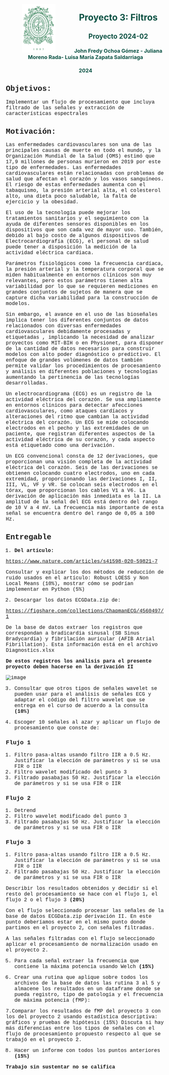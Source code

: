 <p><img alt="udeA logo" height="150px" src="https://github.com/freddyduitama/images/blob/master/logo.png?raw=true" align="left" hspace="50px" vspace="0px" style="width:107px;height:152px;"></p>
<h1><font color='0B5345'> <center>
Proyecto 3: Filtros</center></font></h1>
<h2><font color='0B5345'> <center>
Proyecto 2024-02 </center></font></h2>
<h3><font color='0B5345'> <center>
John Fredy Ochoa Gómez - Juliana Moreno Rada- Luisa María Zapata Saldarriaga </center></font></h3>
<h3><font color='0B5345'> <center>
2024 </center></font></h3>
<font  face="Courier New" size="3">
<p1><center> </center></p1>

## Objetivos: 

Implementar un flujo de procesamiento que incluya filtrado de las señales y extracción de características espectrales 

## Motivación: 

Las enfermedades cardiovasculares son una de las principales causas de muerte en todo el mundo, y la Organización Mundial de la Salud (OMS) estimó que 17,9 millones de personas murieron en 2019 por este tipo de enfermedades. Las enfermedades cardiovasculares están relacionadas con problemas de salud que afectan el corazón y los vasos sanguíneos. El riesgo de estas enfermedades aumenta con el tabaquismo, la presión arterial alta, el colesterol alto, una dieta poco saludable, la falta de ejercicio y la obesidad. 

El uso de la tecnología puede mejorar los tratamientos sanitarios y el seguimiento con la ayuda de diferentes sensores disponibles en los dispositivos que son cada vez de mayor uso. También, debido al bajo costo de algunos dispositivos de Electrocardiografía (ECG), el personal de salud puede tener a disposición la medición de la actividad eléctrica cardiaca. 

Parámetros fisiológicos como la frecuencia cardíaca, la presión arterial y la temperatura corporal que se miden habitualmente en entornos clínicos son muy relevantes, pero estos parámetros tienen alta variabilidad por lo que se requieren mediciones en grandes conjuntos de sujetos de manera que se capture dicha variabilidad para la construcción de modelos.  

Sin embargo, el avance en el uso de las bioseñales implica tener los diferentes conjuntos de datos relacionados con diversas enfermedades cardiovasculares debidamente procesadas y etiquetadas , implicando la necesidad de analizar proyectos como MIT-BIH o en Physionet, para disponer de la cantidad de datos necesarios para construir modelos con alto poder diagnóstico o predictivo. El enfoque de grandes volúmenes de datos también permite validar los procedimientos de procesamiento y análisis en diferentes poblaciones y tecnologías aumentando la pertinencia de las tecnologías desarrolladas. 

Un electrocardiograma (ECG) es un registro de la actividad eléctrica del corazón. Se usa ampliamente en entornos clínicos para detectar afecciones cardiovasculares, como ataques cardíacos y alteraciones del ritmo que cambian la actividad eléctrica del corazón. Un ECG se mide colocando electrodos en el pecho y las extremidades de un paciente, que registran diferentes aspectos de la actividad eléctrica de su corazón, y cada aspecto está etiquetado como una derivación. 

Un ECG convencional consta de 12 derivaciones, que proporcionan una visión completa de la actividad eléctrica del corazón. Seis de las derivaciones se obtienen colocando cuatro electrodos, uno en cada extremidad, proporcionando las derivaciones I, II, III, VL, VF y VR. Se colocan seis electrodos en el tórax, que proporcionan los cables V1 a V6. La derivación de aplicación más inmediata es la II. La amplitud de la señal del ECG está dentro del rango de 10 V a 4 mV. La frecuencia más importante de esta señal se encuentra dentro del rango de 0,05 a 100 Hz.  

## Entregable 

1. **Del artículo:**

https://www.nature.com/articles/s41598-020-59821-7 

Consultar y explicar los dos métodos de reducción de ruido usados en el artículo: Robust LOESS y Non Local Means (10%), mostrar cómo se podrían implementar en Python (5%) 

2. Descargar los datos ECGData.zip de:  

https://figshare.com/collections/ChapmanECG/4560497/1  

 
De la base de datos extraer los registros que correspondan a bradicardia sinusal (SB Sinus Bradycardia) y fibrilación auricular (AFIB Atrial Fibrillation). Esta información está en el archivo Diagnostics.xlsx 

**De estos registros los análisis para el presente proyecto deben hacerse en la derivación II**

![image](https://github.com/user-attachments/assets/e151d246-6768-4ddb-933a-782f1d905b27)

3. Consultar que otros tipos de señales wavelet se pueden usar para el análisis de señales ECG y adaptar el código del filtro wavelet que se entrega en el curso de acuerdo a la consulta **(10%)** 

4. Escoger 10 señales al azar y aplicar un flujo de procesamiento que conste de:   
 
### **Flujo 1** 

1. Filtro pasa-altas usando filtro IIR a 0.5 Hz. Justificar la elección de parámetros y si se usa FIR o IIR 
2. Filtro wavelet modificado del punto 3 
3. Filtrado pasabajas 50 Hz. Justificar la elección de parámetros y si se usa FIR o IIR 

### **Flujo 2** 

1. Detrend 
2. Filtro wavelet modificado del punto 3 
3. Filtrado pasabajas 50 Hz. Justificar la elección de parámetros y si se usa FIR o IIR 

### **Flujo 3** 

1. Filtro pasa-altas usando filtro IIR a 0.5 Hz. Justificar la elección de parámetros y si se usa FIR o IIR 
2. Filtrado pasabajas 50 Hz. Justificar la elección de parámetros y si se usa FIR o IIR 

Describir los resultados obtenidos y decidir si el resto del procesamiento se hace con el flujo 1, el flujo 2 o el flujo 3 **(20%)** 

Con el flujo seleccionado procesar las señales de la base de datos ECGData.zip derivación II. En este punto deberíamos estar en el mismo punto donde partimos en el proyecto 2, con señales filtradas. 

A las señales filtradas con el flujo seleccionado aplicar el procesamiento de normalización usado en el proyecto 2.

5. Para cada señal extraer la frecuencia que contiene la máxima potencia usando Welch **(15%)** 

6. Crear una rutina que aplique sobre todos los archivos de la base de datos las rutina 3 al 5 y almacene los resultados en un dataframe donde se pueda registro, tipo de patología y el frecuencia de máxima potencia (fMP):

7.Comparar los resultados de fMP del proyecto 3 con los del proyecto 2 usando estadística descriptiva: gráficos y pruebas de hipótesis (15%) Discuta si hay más diferencias entre los tipos de señales con el flujo de procesamiento propuesto respecto al que se trabajó en el proyecto 2. 

8. Hacer un informe con todos los puntos anteriores **(15%)** 

**Trabajo sin sustentar no se califica**
 
 
